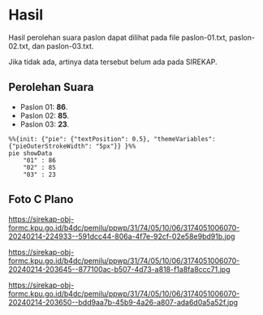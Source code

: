# Hasil

Hasil perolehan suara paslon dapat dilihat pada file paslon-01.txt, paslon-02.txt, dan paslon-03.txt.

Jika tidak ada, artinya data tersebut belum ada pada SIREKAP.

## Perolehan Suara

 * Paslon 01: **86**.
 * Paslon 02: **85**.
 * Paslon 03: **23**.

```mermaid
%%{init: {"pie": {"textPosition": 0.5}, "themeVariables": {"pieOuterStrokeWidth": "5px"}} }%%
pie showData
    "01" : 86
    "02" : 85
    "03" : 23
```
## Foto C Plano

https://sirekap-obj-formc.kpu.go.id/b4dc/pemilu/ppwp/31/74/05/10/06/3174051006070-20240214-224933--591dcc44-806a-4f7e-92cf-02e58e9bd91b.jpg

https://sirekap-obj-formc.kpu.go.id/b4dc/pemilu/ppwp/31/74/05/10/06/3174051006070-20240214-203645--877100ac-b507-4d73-a818-f1a8fa8ccc71.jpg

https://sirekap-obj-formc.kpu.go.id/b4dc/pemilu/ppwp/31/74/05/10/06/3174051006070-20240214-203650--bdd9aa7b-45b9-4a26-a807-ada6d0a5a52f.jpg
